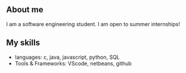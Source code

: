 ## About me
I am a software engineering student. I am open to summer internships!

## My skills
- languages: c, java, javascript, python, SQL
- Tools & Frameworks: VScode, netbeans, github

<!--
**zahra640/zahra640** is a ✨ _special_ ✨ repository because its `README.md` (this file) appears on your GitHub profile.

Here are some ideas to get you started:

- 🔭 I’m currently working on ...
- 🌱 I’m currently learning ...
- 👯 I’m looking to collaborate on ...
- 🤔 I’m looking for help with ...
- 💬 Ask me about ...
- 📫 How to reach me: ...
- 😄 Pronouns: ...
- ⚡ Fun fact: ...
-->
